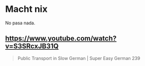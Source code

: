 # Macht nix

No pasa nada.

## https://www.youtube.com/watch?v=S3SRcxJB31Q

> Public Transport in Slow German | Super Easy German 239 
